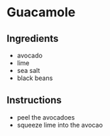 # Guacamole
## Ingredients
* avocado
* lime
* sea salt
* black beans
## Instructions
* peel the avocadoes
* squeeze lime into the avocao
